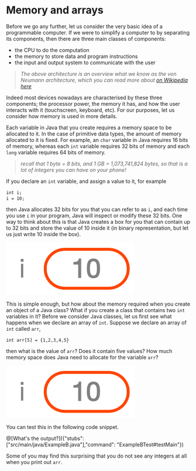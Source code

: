# Memory and arrays

Before we go any further, let us consider the very basic idea of a programmable computer.
If we were to simplify a computer to by separating its components, then there are
three main classes of components:
* the CPU to do the computation
* the memory to store data and program instructions
* the input and output system to communicate with the user

> _The above architecture is an overview what we know as the von Neumann architecture,_
> _which you can read more about_
> _[on Wikipedia here](https://en.wikipedia.org/wiki/Von_Neumann_architecture)_

Indeed most devices nowadays are characterised by these three components; the processor power,
the memory it has, and how the user interacts with it (touchscreen, keyboard, etc).
For our purposes, let us consider how memory is used in more details.

Each variable in Java that you create requires a memory space to be allocated to it.
In the case of primitive data types, the amount of memory allocated to it is fixed.
For example, an `char` variable in Java requires 16 bits of memory, whereas each
`int` variable requires 32 bits of memory and each `long` variable requires 64 bits
of memory.

> _recall that 1 byte = 8 bits, and 1 GB = 1,073,741,824 bytes, so that is a lot of integers_
> _you can have on your phone!_

If you declare an `int` variable, and assign a value to it, for example
```
int i;
i = 10;
```
then Java allocates 32 bits for you that you can refer to as `i`, and each time you
use `i` in your program, Java will inspect or modify these 32 bits.
One way to think about this is that Java creates a box for you that can contain up to 32
bits and store the value of 10 inside it (in binary representation, but let us just
write 10 inside the box).

![i == 10](/images/i10.svg)

This is simple enough, but how about the memory required when you create an object of a Java class?
What if you create a class that contains two `int` variables in it?
Before we consider Java classes, let us first see what happens when we declare an array of
`int`. Suppose we declare an array of `int` called `arr`,
```
int arr[5] = {1,2,3,4,5}
```
then what is the value of `arr`? Does it contain five values? How much memory space does Java
need to allocate for the variable `arr`?

![a == ???](/images/i10.svg)

You can test this in the following code snippet.

@[What's the output?]({"stubs":["src/main/java/ExampleB.java"],"command": "ExampleBTest#testMain"})

Some of you may find this surprising that you do not see any integers at all when you print out `arr`.
